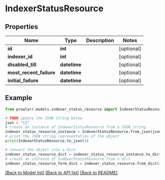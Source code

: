 # IndexerStatusResource


## Properties

Name | Type | Description | Notes
------------ | ------------- | ------------- | -------------
**id** | **int** |  | [optional] 
**indexer_id** | **int** |  | [optional] 
**disabled_till** | **datetime** |  | [optional] 
**most_recent_failure** | **datetime** |  | [optional] 
**initial_failure** | **datetime** |  | [optional] 

## Example

```python
from prowlarr.models.indexer_status_resource import IndexerStatusResource

# TODO update the JSON string below
json = "{}"
# create an instance of IndexerStatusResource from a JSON string
indexer_status_resource_instance = IndexerStatusResource.from_json(json)
# print the JSON string representation of the object
print(IndexerStatusResource.to_json())

# convert the object into a dict
indexer_status_resource_dict = indexer_status_resource_instance.to_dict()
# create an instance of IndexerStatusResource from a dict
indexer_status_resource_form_dict = indexer_status_resource.from_dict(indexer_status_resource_dict)
```
[[Back to Model list]](../README.md#documentation-for-models) [[Back to API list]](../README.md#documentation-for-api-endpoints) [[Back to README]](../README.md)


